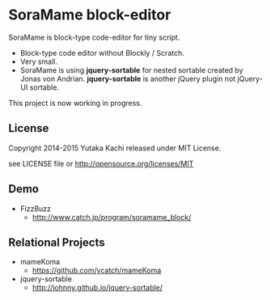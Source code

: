 SoraMame block-editor
======================

SoraMame is block-type code-editor for tiny script.

- Block-type code editor without Blockly / Scratch.
- Very small.
- SoraMame is using **jquery-sortable** for nested sortable created by Jonas von Andrian. **jquery-sortable** is another jQuery plugin not jQuery-UI sortable.

This project is now working in progress.


License
-------

Copyright 2014-2015 Yutaka Kachi released under MIT License.

see LICENSE file or http://opensource.org/licenses/MIT


Demo
-------

* FizzBuzz
  - http://www.catch.jp/program/soramame_block/


Relational Projects
--------------------

* mameKoma
  - https://github.com/ycatch/mameKoma
* jquery-sortable
  - http://johnny.github.io/jquery-sortable/


